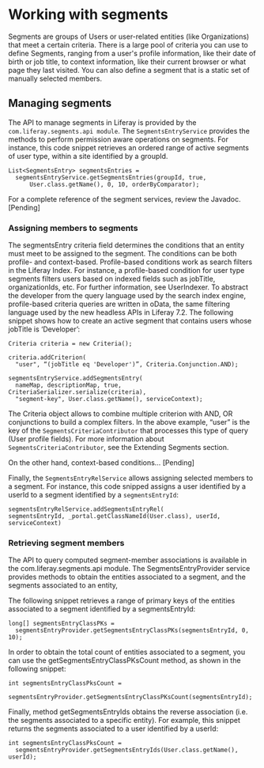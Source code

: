 # Working with segments

Segments are groups of Users or user-related entities (like Organizations) that 
meet a certain criteria. There is a large pool of criteria you can use to 
define Segments, ranging from a user's profile information, like their date of 
birth or job title, to context information, like their current browser or what 
page they last visited. You can also define a segment that is a static set of
manually selected members.

## Managing segments

The API to manage segments in Liferay is provided by the 
`com.liferay.segments.api module`. The `SegmentsEntryService` provides the methods to perform permission aware operations on segments. 
For instance, this code snippet retrieves an ordered range of active segments of user type, within a site identified by a groupId.

    List<SegmentsEntry> segmentsEntries = 
      segmentsEntryService.getSegmentsEntries(groupId, true, 
          User.class.getName(), 0, 10, orderByComparator);

For a complete reference of the segment services, review the Javadoc. [Pending]

### Assigning members to segments

The segmentsEntry criteria field determines the conditions that an entity must meet to be assigned to the segment. The conditions can be both profile- and context-based. 
Profile-based conditions work as search filters in the Liferay Index. For instance, a profile-based condition for user type segments filters users based on indexed fields such as jobTitle, organizationIds, etc. For further information, see UserIndexer.
To abstract the developer from the query language used by the search index engine, profile-based criteria queries are written in oData, the same filtering language used by the new headless APIs in Liferay 7.2.
The following snippet shows how to create an active segment that contains users whose jobTitle is ‘Developer’:

    Criteria criteria = new Criteria();

    criteria.addCriterion(
      "user", “(jobTitle eq 'Developer')”, Criteria.Conjunction.AND);

    segmentsEntryService.addSegmentsEntry(
      nameMap, descriptionMap, true, CriteriaSerializer.serialize(criteria),
      "segment-key", User.class.getName(), serviceContext);

The Criteria object allows to combine multiple criterion with AND, OR 
conjunctions to build a complex filters. In the above example, “user” is the key of the `SegmentsCriteriaContributor` that processes this type of query (User profile fields). For more information about `SegmentsCriteriaContributor`, see the Extending Segments section.

On the other hand, context-based conditions… [Pending]

Finally, the `SegmentsEntryRelService` allows assigning selected members to a 
segment. For instance, this code snipped assigns a user identified by a userId 
to a segment identified by a `segmentsEntryId`:

    segmentsEntryRelService.addSegmentsEntryRel(
    segmentsEntryId, _portal.getClassNameId(User.class), userId, serviceContext)

### Retrieving segment members

The API to query computed segment-member associations is available in the com.liferay.segments.api module. The SegmentsEntryProvider service provides methods to obtain the entities associated to a segment, and the segments associated to an entity,

The following snippet retrieves a range of primary keys of the entities associated to a segment identified by a segmentsEntryId:

    long[] segmentsEntryClassPKs =
      segmentsEntryProvider.getSegmentsEntryClassPKs(segmentsEntryId, 0, 10);

In order to obtain the total count of entities associated to a segment, you can 
use the getSegmentsEntryClassPKsCount method, as shown in the following snippet:

    int segmentsEntryClassPksCount =
	  segmentsEntryProvider.getSegmentsEntryClassPKsCount(segmentsEntryId);

Finally, method getSegmentsEntryIds obtains the reverse association (i.e. the segments associated to a specific entity). For example, this snippet returns the segments associated to a user identified by a userId:

    int segmentsEntryClassPksCount =
	  segmentsEntryProvider.getSegmentsEntryIds(User.class.getName(), userId);
